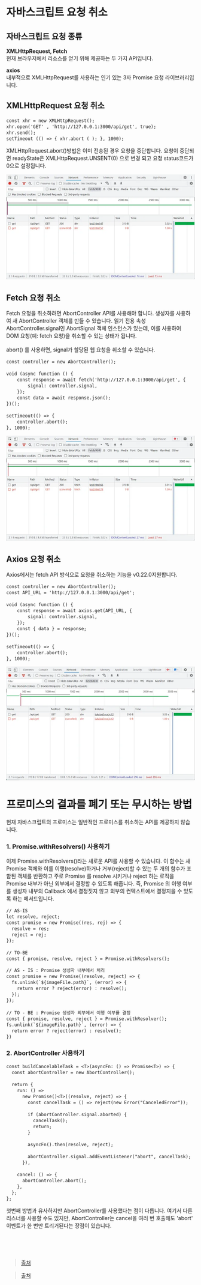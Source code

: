 # 자바스크립트 요청 취소

## 자바스크립트 요청 종류

**XMLHttpRequest, Fetch**
<br/>
현재 브라우저에서 리소스를 얻기 위해 제공하는 두 가지 API입니다.

**axios**
<br/>
내부적으로 XMLHttpRequest를 사용하는 인기 있는 3자 Promise 요청 라이브러리입니다.

## XMLHttpRequest 요청 취소

```
const xhr = new XMLHttpRequest();
xhr.open('GET' , 'http://127.0.0.1:3000/api/get', true);
xhr.send();
setTimeout (() => { xhr.abort ( ); }, 1000);
```

XMLHttpRequest.abort()방법은 이미 전송된 경우 요청을 중단합니다. 요청이 중단되면 readyState은 XMLHttpRequest.UNSENT(0) 으로 변경 되고 요청 status코드가 0으로 설정됩니다.

![alt text](image.png)

## Fetch 요청 취소

Fetch 요청을 취소하려면 AbortController API를 사용해야 합니다. 생성자를 사용하여 새 AbortController 객체를 만들 수 있습니다. 읽기 전용 속성 AbortController.signal인 AbortSignal 객체 인스턴스가 있는데, 이를 사용하여 DOM 요청(예: fetch 요청)을 취소할 수 있는 상태가 됩니다.
<br/>
<br/>
abort() 를 사용하면, signal가 할당된 웹 요청을 취소할 수 있습니다.

```
const controller = new AbortController();

void (async function () {
    const response = await fetch('http://127.0.0.1:3000/api/get', {
        signal: controller.signal,
    });
    const data = await response.json();
})();

setTimeout(() => {
    controller.abort();
}, 1000);
```

![alt text](image-1.png)

## Axios 요청 취소

Axios에서는 fetch API 방식으로 요청을 취소하는 기능을 v0.22.0지원합니다.

```
const controller = new AbortController();
const API_URL = 'http://127.0.0.1:3000/api/get';

void (async function () {
    const response = await axios.get(API_URL, {
        signal: controller.signal,
    });
    const { data } = response;
})();

setTimeout(() => {
    controller.abort();
}, 1000);
```

![alt text](image-2.png)

# 프로미스의 결과를 폐기 또는 무시하는 방법

현재 자바스크립트의 프로미스는 일반적인 프로미스를 취소하는 API를 제공하지 않습니다.

### 1. Promise.withResolvers() 사용하기

이제 Promise.withResolvers()라는 새로운 API를 사용할 수 있습니다. 이 함수는 새 Promise 객체와 이를 이행(resolve)하거나 거부(reject)할 수 있는 두 개의 함수가 포함된 객체를 반환하고 주로 Promise 를 resolve 시키거나 reject 하는 로직을 Promise 내부가 아닌 외부에서 결정할 수 있도록 해줍니다.
즉, Promise 의 이행 여부를 생성자 내부의 Callback 에서 결정짓지 않고 외부의 컨텍스트에서 결정지을 수 있도록 하는 메서드입니다.

```
// AS-IS
let resolve, reject;
const promise = new Promise((res, rej) => {
  resolve = res;
  reject = rej;
});

// TO-BE
const { promise, resolve, reject } = Promise.withResolvers();
```

```
// AS - IS : Promise 생성자 내부에서 처리
const promise = new Promise((resolve, reject) => {
  fs.unlink(`${imageFile.path}`, (error) => {
    return error ? reject(error) : resolve();
  });
});

// TO - BE : Promise 생성자 외부에서 이행 여부를 결정
const { promise, resolve, reject } = Promise.withResolver();
fs.unlink(`${imageFile.path}`, (error) => {
  return error ? reject(error) : resolve();
})
```

### 2. AbortController 사용하기

```
const buildCancelableTask = <T>(asyncFn: () => Promise<T>) => {
  const abortController = new AbortController();

  return {
    run: () =>
      new Promise()<T>((resolve, reject) => {
        const cancelTask = () => reject(new Error("CanceledError"));

        if (abortController.signal.aborted) {
          cancelTask();
          return;
        }

        asyncFn().then(resolve, reject);

        abortController.signal.addEventListener("abort", cancelTask);
      }),

    cancel: () => {
      abortController.abort();
    },
  };
};
```

첫번째 방법과 유사하지만 AbortController를 사용했다는 점이 다릅니다. 여기서 다른 리스너를 사용할 수도 있지만, AbortController는 cancel을 여러 번 호출해도 'abort' 이벤트가 한 번만 트리거된다는 장점이 있습니다.

<br/>
<br/>
<br/>

> [출처](https://levelup.gitconnected.com/how-to-cancel-a-request-in-javascript-67f98bd1f0f5)

> [출처](https://velog.io/@eunbinn/cancel-promises-javascript)
